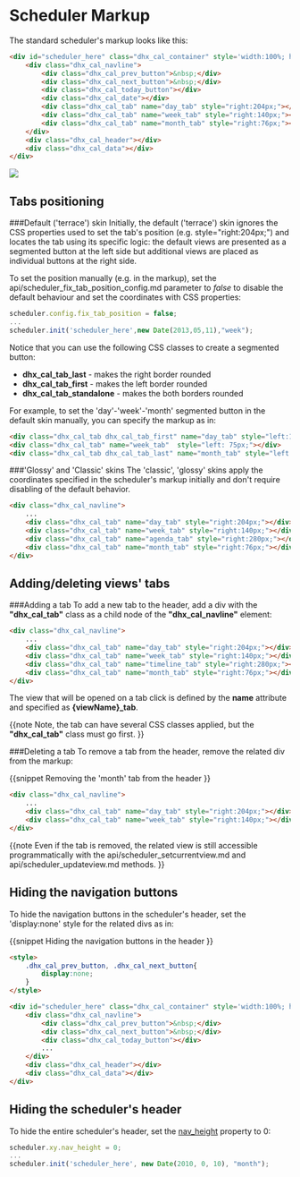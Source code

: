 Scheduler Markup
=====================================
The standard scheduler's markup looks like this:


~~~html
<div id="scheduler_here" class="dhx_cal_container" style='width:100%; height:100%;'>
	<div class="dhx_cal_navline">
    	<div class="dhx_cal_prev_button">&nbsp;</div>
        <div class="dhx_cal_next_button">&nbsp;</div>
        <div class="dhx_cal_today_button"></div>
        <div class="dhx_cal_date"></div>
        <div class="dhx_cal_tab" name="day_tab" style="right:204px;"></div>
        <div class="dhx_cal_tab" name="week_tab" style="right:140px;"></div>
        <div class="dhx_cal_tab" name="month_tab" style="right:76px;"></div>
   	</div>
    <div class="dhx_cal_header"></div>
    <div class="dhx_cal_data"></div>       
</div>
~~~

<img src="markup.png"/>

Tabs positioning 
--------------------------

###Default ('terrace') skin
Initially, the default ('terrace') skin ignores the CSS properties used to set the tab's position (e.g. style="right:204px;") and locates the tab using its specific logic: the default views are presented 
as a segmented button at the left side but additional views are placed as individual buttons at the right side.


To set the position manually (e.g. in the markup), set the api/scheduler_fix_tab_position_config.md parameter to *false* to disable the default behaviour and set the coordinates with CSS properties:

~~~js
scheduler.config.fix_tab_position = false;
...
scheduler.init('scheduler_here',new Date(2013,05,11),"week");
~~~

Notice that you can use the following CSS classes to create a segmented button:

- **dhx_cal_tab_last** - makes the right border rounded
- **dhx_cal_tab_first** - makes the left border rounded
- **dhx_cal_tab_standalone** - makes the both borders rounded


For example, to set the 'day'-'week'-'month' segmented button in the default skin manually, you can specify the markup as in:
~~~html
<div class="dhx_cal_tab dhx_cal_tab_first" name="day_tab" style="left:14px;"></div>
<div class="dhx_cal_tab" name="week_tab"  style="left: 75px;"></div>
<div class="dhx_cal_tab dhx_cal_tab_last" name="month_tab" style="left:136px"></div>
~~~

###'Glossy' and 'Classic' skins
The 'classic', 'glossy' skins apply the coordinates specified in the scheduler's markup initially and don't require disabling of the default behavior.

~~~html
<div class="dhx_cal_navline">
	...
	<div class="dhx_cal_tab" name="day_tab" style="right:204px;"></div>
	<div class="dhx_cal_tab" name="week_tab" style="right:140px;"></div>
	<div class="dhx_cal_tab" name="agenda_tab" style="right:280px;"></div>
	<div class="dhx_cal_tab" name="month_tab" style="right:76px;"></div>
</div>
~~~

Adding/deleting views' tabs 
---------------------------
###Adding a tab
To add a new tab to the header, add a div with the **"dhx_cal_tab"** class as a child node of the **"dhx_cal_navline"** element:

~~~html
<div class="dhx_cal_navline">
	...
	<div class="dhx_cal_tab" name="day_tab" style="right:204px;"></div>
	<div class="dhx_cal_tab" name="week_tab" style="right:140px;"></div>
	<div class="dhx_cal_tab" name="timeline_tab" style="right:280px;"></div>
	<div class="dhx_cal_tab" name="month_tab" style="right:76px;"></div>
</div>
~~~

The view that will be opened on a tab click is defined by the **name** attribute and specified as **{viewName}_tab**.

{{note
Note, the tab can have several CSS classes applied, but the **"dhx_cal_tab"** class must go first.
}}

###Deleting a tab
To remove a tab from the header, remove the related div from the markup:

{{snippet
Removing the 'month' tab from the header
}}

~~~html
<div class="dhx_cal_navline">
	...
	<div class="dhx_cal_tab" name="day_tab" style="right:204px;"></div>
	<div class="dhx_cal_tab" name="week_tab" style="right:140px;"></div>
</div>
~~~

{{note
Even if the tab is removed, the related view is still accessible programmatically with the  api/scheduler_setcurrentview.md and api/scheduler_updateview.md methods.
}}


Hiding the navigation buttons
--------------------------------
To hide the navigation buttons in the scheduler's header, set the 'display:none' style for the related divs as in:

{{snippet
Hiding the navigation buttons in the header
}}
~~~html
<style>
	.dhx_cal_prev_button, .dhx_cal_next_button{
		display:none;
	}
</style>

<div id="scheduler_here" class="dhx_cal_container" style='width:100%; height:100%;'>
	<div class="dhx_cal_navline">
    	<div class="dhx_cal_prev_button">&nbsp;</div>
        <div class="dhx_cal_next_button">&nbsp;</div>
        <div class="dhx_cal_today_button"></div>
        ...
   	</div>
    <div class="dhx_cal_header"></div>
    <div class="dhx_cal_data"></div>       
</div>
~~~


Hiding the scheduler's header
--------------------------------
To hide the entire scheduler's header, set the [nav_height](api/scheduler_xy_other.md) property to 0: 

~~~js
scheduler.xy.nav_height = 0;
...
scheduler.init('scheduler_here', new Date(2010, 0, 10), "month");
~~~

